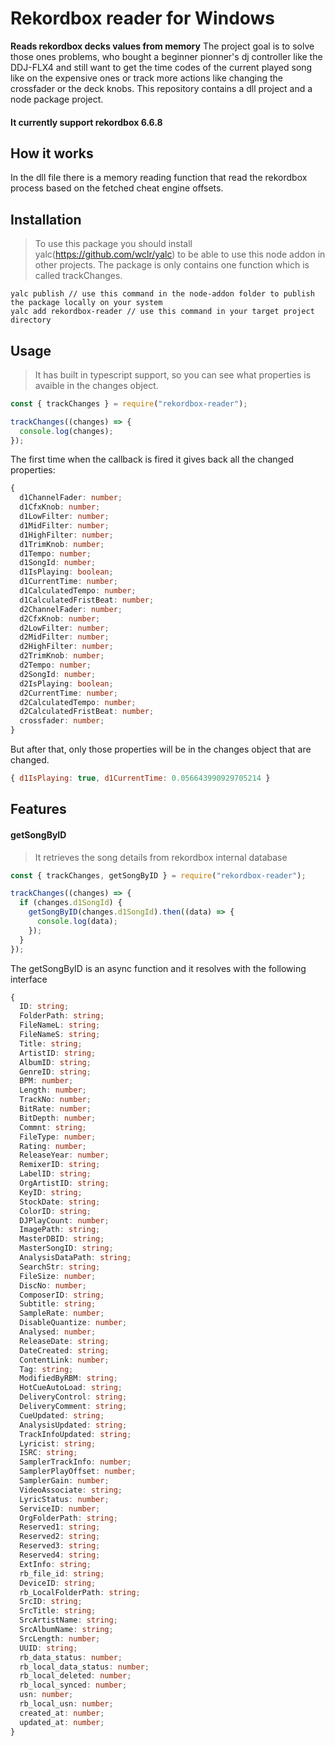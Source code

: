 # Rekordbox reader for Windows

**Reads rekordbox decks values from memory**
The project goal is to solve those ones problems, who bought a beginner pionner's dj controller like the DDJ-FLX4 and still want to get the time codes of the current played song like on the expensive ones or track more actions like changing the crossfader or the deck knobs.
This repository contains a dll project and a node package project.

#### It currently support rekordbox 6.6.8

## How it works

In the dll file there is a memory reading function that read the rekordbox process based on the fetched cheat engine offsets.

## Installation

> To use this package you should install yalc(https://github.com/wclr/yalc) to be able to use this node addon in other projects.
> The package is only contains one function which is called trackChanges.

```
yalc publish // use this command in the node-addon folder to publish the package locally on your system
yalc add rekordbox-reader // use this command in your target project directory
```

## Usage

> It has built in typescript support, so you can see what properties is avaible in the changes object.

```js
const { trackChanges } = require("rekordbox-reader");

trackChanges((changes) => {
  console.log(changes);
});
```

The first time when the callback is fired it gives back all the changed properties:

```ts
{
  d1ChannelFader: number;
  d1CfxKnob: number;
  d1LowFilter: number;
  d1MidFilter: number;
  d1HighFilter: number;
  d1TrimKnob: number;
  d1Tempo: number;
  d1SongId: number;
  d1IsPlaying: boolean;
  d1CurrentTime: number;
  d1CalculatedTempo: number;
  d1CalculatedFristBeat: number;
  d2ChannelFader: number;
  d2CfxKnob: number;
  d2LowFilter: number;
  d2MidFilter: number;
  d2HighFilter: number;
  d2TrimKnob: number;
  d2Tempo: number;
  d2SongId: number;
  d2IsPlaying: boolean;
  d2CurrentTime: number;
  d2CalculatedTempo: number;
  d2CalculatedFristBeat: number;
  crossfader: number;
}
```

But after that, only those properties will be in the changes object that are changed.

```js
{ d1IsPlaying: true, d1CurrentTime: 0.056643990929705214 }
```

## Features

#### getSongByID

> It retrieves the song details from rekordbox internal database

```js
const { trackChanges, getSongByID } = require("rekordbox-reader");

trackChanges((changes) => {
  if (changes.d1SongId) {
    getSongByID(changes.d1SongId).then((data) => {
      console.log(data);
    });
  }
});
```

The getSongByID is an async function and it resolves with the following interface

```ts
{
  ID: string;
  FolderPath: string;
  FileNameL: string;
  FileNameS: string;
  Title: string;
  ArtistID: string;
  AlbumID: string;
  GenreID: string;
  BPM: number;
  Length: number;
  TrackNo: number;
  BitRate: number;
  BitDepth: number;
  Commnt: string;
  FileType: number;
  Rating: number;
  ReleaseYear: number;
  RemixerID: string;
  LabelID: string;
  OrgArtistID: string;
  KeyID: string;
  StockDate: string;
  ColorID: string;
  DJPlayCount: number;
  ImagePath: string;
  MasterDBID: string;
  MasterSongID: string;
  AnalysisDataPath: string;
  SearchStr: string;
  FileSize: number;
  DiscNo: number;
  ComposerID: string;
  Subtitle: string;
  SampleRate: number;
  DisableQuantize: number;
  Analysed: number;
  ReleaseDate: string;
  DateCreated: string;
  ContentLink: number;
  Tag: string;
  ModifiedByRBM: string;
  HotCueAutoLoad: string;
  DeliveryControl: string;
  DeliveryComment: string;
  CueUpdated: string;
  AnalysisUpdated: string;
  TrackInfoUpdated: string;
  Lyricist: string;
  ISRC: string;
  SamplerTrackInfo: number;
  SamplerPlayOffset: number;
  SamplerGain: number;
  VideoAssociate: string;
  LyricStatus: number;
  ServiceID: number;
  OrgFolderPath: string;
  Reserved1: string;
  Reserved2: string;
  Reserved3: string;
  Reserved4: string;
  ExtInfo: string;
  rb_file_id: string;
  DeviceID: string;
  rb_LocalFolderPath: string;
  SrcID: string;
  SrcTitle: string;
  SrcArtistName: string;
  SrcAlbumName: string;
  SrcLength: number;
  UUID: string;
  rb_data_status: number;
  rb_local_data_status: number;
  rb_local_deleted: number;
  rb_local_synced: number;
  usn: number;
  rb_local_usn: number;
  created_at: number;
  updated_at: number;
}
```
